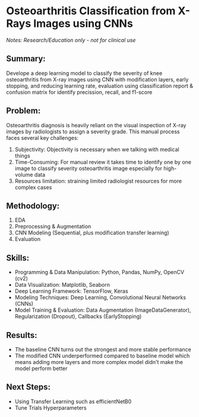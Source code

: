 # Osteoarthritis Classification from X-Rays Images using CNNs 
*Notes: Research/Education only - not for clinical use*

## Summary:
Develope a deep learning model to classify the severity of knee osteoarthritis from X-ray images using CNN with modification layers, early stopping, and reducing learning rate, evaluation using classification report & confusion matrix for identify precission, recall, and f1-score

## Problem:
Osteoarthritis diagnosis is heavily reliant on the visual inspection of X-ray images by radiologists to assign a severity grade. This manual process faces several key challenges:
1. Subjectivity: Objectivity is necessary when we talking with medical things
2. Time-Consuming: For manual review it takes time to identify one by one image to classify severity osteoarthritis image especially for high-volume data
3. Resources limitation: straining limited radiologist resources for more complex cases

## Methodology:
1. EDA
2. Preprocessing & Augmentation
3. CNN Modeling (Sequential, plus modification transfer learning)
4. Evaluation

## Skills:
- Programming & Data Manipulation: Python, Pandas, NumPy, OpenCV (cv2)
- Data Visualization: Matplotlib, Seaborn
- Deep Learning Framework: TensorFlow, Keras
- Modeling Techniques: Deep Learning, Convolutional Neural Networks (CNNs)
- Model Training & Evaluation: Data Augmentation (ImageDataGenerator), Regularization (Dropout), Callbacks (EarlyStopping)

## Results:
- The baseline CNN turns out the strongest and more stable performance
- The modified CNN underperformed compared to baseline model which means adding more layers and more complex model didn't make the model perform better

## Next Steps:
- Using Transfer Learning such as efficientNetB0
- Tune Trials Hyperparameters

